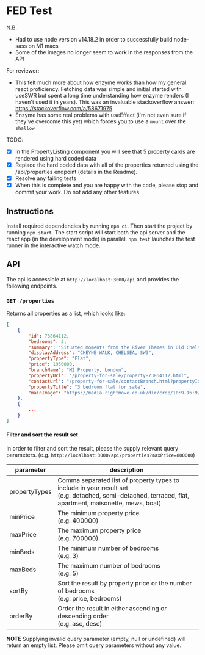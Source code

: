 FED Test
========

N.B. 
- Had to use node version v14.18.2 in order to successfully build node-sass on M1 macs
- Some of the images no longer seem to work in the responses from the API

For reviewer: 
- This felt much more about how enzyme works than how my general react proficiency. Fetching data was simple and initial started with useSWR but spent a long time understanding how enzyme renders (I haven't used it in years). This was an invaluable stackoverflow answer: https://stackoverflow.com/a/58671975 
- Enzyme has some real problems with useEffect (i'm not even sure if they've overcome this yet) which forces you to use a `mount` over the `shallow`

TODO:
- [x] In the PropertyListing component you will see that 5 property cards are rendered using hard coded data
- [x] Replace the hard coded data with all of the properties returned using the /api/properties endpoint (details in the Readme).
- [x] Resolve any failing tests
- [x] When this is complete and you are happy with the code, please stop and commit your work. Do not add any other features.

## Instructions

Install required dependencies by running `npm ci`. Then start the project by running `npm start`.
The start script will start both the api server and the react app (in the development mode) in parallel. 
`npm test` launches the test runner in the interactive watch mode.


## API

The api is accessible at `http://localhost:3000/api` and provides the following endpoints.

### `GET /properties`

Returns all properties as a list, which looks like:

```json
[
    {
        "id": 73864112,
        "bedrooms": 3,
        "summary": "Situated moments from the River Thames in Old Chelsea...",
        "displayAddress": "CHEYNE WALK, CHELSEA, SW3",
        "propertyType": "Flat",
        "price": 1950000,
        "branchName": "M2 Property, London",
        "propertyUrl": "/property-for-sale/property-73864112.html",
        "contactUrl": "/property-for-sale/contactBranch.html?propertyId=73864112",
        "propertyTitle": "3 bedroom flat for sale",
        "mainImage": "https://media.rightmove.co.uk/dir/crop/10:9-16:9/38k/37655/53588679/37655_CAM170036_IMG_01_0000_max_476x317.jpg"
    },
    {
        ...
    }
]
```

#### Filter and sort the result set

In order to filter and sort the result, please the supply relevant query parameters. (e.g. `http://localhost:3000/api/properties?maxPrice=800000`)   

| parameter     | description                                                                                                                                                 |
|---------------|-------------------------------------------------------------------------------------------------------------------------------------------------------------|
| propertyTypes | Comma separated list of property types to include in your result set<br/> (e.g. detached, semi-detached, terraced, flat, apartment, maisonette, mews, boat) |
| minPrice      | The minimum property price <br/> (e.g. 400000)                                                                                                              |
| maxPrice      | The maximum property price <br/> (e.g. 700000)                                                                                                              |
| minBeds       | The minimum number of bedrooms <br/> (e.g. 3)                                                                                                               |
| maxBeds       | The maximum number of bedrooms <br/> (e.g. 5)                                                                                                               |
| sortBy        | Sort the result by property price or the number of bedrooms <br/> (e.g. price, bedrooms)                                                                    |
| orderBy       | Order the result in either ascending or descending order <br/> (e.g. asc, desc)                                                                             |

**NOTE** Supplying invalid query parameter (empty, null or undefined) will return an empty list. Please omit query parameters without any value.
